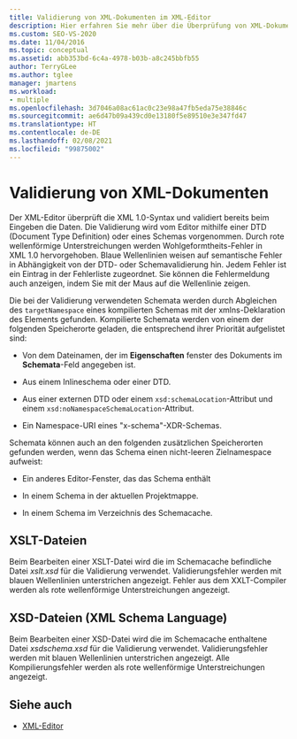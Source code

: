 ```yaml
---
title: Validierung von XML-Dokumenten im XML-Editor
description: Hier erfahren Sie mehr über die Überprüfung von XML-Dokumenten im XML-Editor sowie darüber, wie dieser die XML 1.0-Syntax und Daten bereits beim Eingeben überprüft.
ms.custom: SEO-VS-2020
ms.date: 11/04/2016
ms.topic: conceptual
ms.assetid: abb353bd-6c4a-4978-b03b-a8c245bbfb55
author: TerryGLee
ms.author: tglee
manager: jmartens
ms.workload:
- multiple
ms.openlocfilehash: 3d7046a08ac61ac0c23e98a47fb5eda75e38846c
ms.sourcegitcommit: ae6d47b09a439cd0e13180f5e89510e3e347fd47
ms.translationtype: HT
ms.contentlocale: de-DE
ms.lasthandoff: 02/08/2021
ms.locfileid: "99875002"
---
```

# <a name="xml-document-validation"></a>Validierung von XML-Dokumenten

Der XML-Editor überprüft die XML 1.0-Syntax und validiert bereits beim Eingeben die Daten. Die Validierung wird vom Editor mithilfe einer DTD (Document Type Definition) oder eines Schemas vorgenommen. Durch rote wellenförmige Unterstreichungen werden Wohlgeformtheits-Fehler in XML 1.0 hervorgehoben. Blaue Wellenlinien weisen auf semantische Fehler in Abhängigkeit von der DTD- oder Schemavalidierung hin. Jedem Fehler ist ein Eintrag in der Fehlerliste zugeordnet. Sie können die Fehlermeldung auch anzeigen, indem Sie mit der Maus auf die Wellenlinie zeigen.

Die bei der Validierung verwendeten Schemata werden durch Abgleichen des `targetNamespace` eines kompilierten Schemas mit der xmlns-Deklaration des Elements gefunden. Kompilierte Schemata werden von einem der folgenden Speicherorte geladen, die entsprechend ihrer Priorität aufgelistet sind:

- Von dem Dateinamen, der im **Eigenschaften** fenster des Dokuments im **Schemata**-Feld angegeben ist.

- Aus einem Inlineschema oder einer DTD.

- Aus einer externen DTD oder einem `xsd:schemaLocation`-Attribut und einem `xsd:noNamespaceSchemaLocation`-Attribut.

- Ein Namespace-URI eines "x-schema"-XDR-Schemas.

Schemata können auch an den folgenden zusätzlichen Speicherorten gefunden werden, wenn das Schema einen nicht-leeren Zielnamespace aufweist:

- Ein anderes Editor-Fenster, das das Schema enthält

- In einem Schema in der aktuellen Projektmappe.

- In einem Schema im Verzeichnis des Schemacache.

## <a name="xslt-files"></a>XSLT-Dateien
Beim Bearbeiten einer XSLT-Datei wird die im Schemacache befindliche Datei *xslt.xsd* für die Validierung verwendet. Validierungsfehler werden mit blauen Wellenlinien unterstrichen angezeigt. Fehler aus dem XXLT-Compiler werden als rote wellenförmige Unterstreichungen angezeigt.

## <a name="xml-schema-xsd-files"></a>XSD-Dateien (XML Schema Language)
Beim Bearbeiten einer XSD-Datei wird die im Schemacache enthaltene Datei *xsdschema.xsd* für die Validierung verwendet. Validierungsfehler werden mit blauen Wellenlinien unterstrichen angezeigt. Alle Kompilierungsfehler werden als rote wellenförmige Unterstreichungen angezeigt.

## <a name="see-also"></a>Siehe auch

- [XML-Editor](../xml-tools/xml-editor.md)

